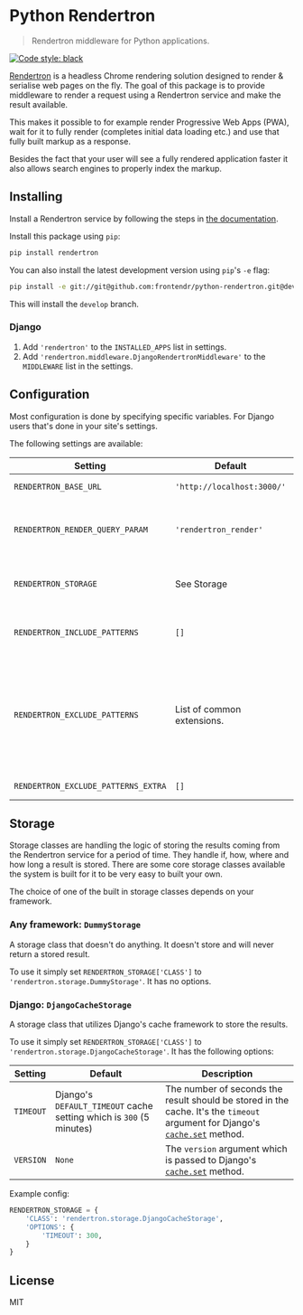 # Python Rendertron

> Rendertron middleware for Python applications.

[![Code style: black](https://img.shields.io/badge/code%20style-black-000000.svg)](https://github.com/ambv/black)

[Rendertron](https://github.com/GoogleChrome/rendertron) is a headless Chrome 
rendering solution designed to render & serialise web pages on the fly. The
goal of this package is to provide middleware to render a request using a
Rendertron service and make the result available.

This makes it possible to for example render Progressive Web Apps (PWA), wait
for it to fully render (completes initial data loading etc.) and use that
fully built markup as a response.

Besides the fact that your user will see a fully rendered application faster it
also allows search engines to properly index the markup. 

## Installing

Install a Rendertron service by following the steps in
[the documentation](https://github.com/GoogleChrome/rendertron#installing--deploying).

Install this package using `pip`:
```bash
pip install rendertron
```

You can also install the latest development version using `pip`'s `-e` flag:

```bash
pip install -e git://git@github.com:frontendr/python-rendertron.git@develop#egg=rendertron
```

This will install the `develop` branch.

### Django

1. Add `'rendertron'` to the `INSTALLED_APPS` list in settings.
2. Add `'rendertron.middleware.DjangoRendertronMiddleware'` to the `MIDDLEWARE`
list in the settings.

## Configuration

Most configuration is done by specifying specific variables. For Django users
that's done in your site's settings.

The following settings are available:

| Setting | Default | Description |
|---------|---------|-------------|
| `RENDERTRON_BASE_URL` | `'http://localhost:3000/'` | The url the Rendertron service is listening on. |
| `RENDERTRON_RENDER_QUERY_PARAM` | `'rendertron_render'` | The query parameter added to the request url passed to Rendertron. This is used to differentiate normal requests with requests from Rendertron. |
| `RENDERTRON_STORAGE` | See Storage | An object literal specifying and configuring the storage class to be used. See the Storage section for more information. |
| `RENDERTRON_INCLUDE_PATTERNS` | `[]` | A list of regular expression patterns to include. Once a pattern in this list matches the request no further checking will be done. |
| `RENDERTRON_EXCLUDE_PATTERNS` | List of common extensions. | By default this is a list of common static file type extensions used on the web. If Django is detected it's `STATIC_URL` and `MEDIA_URL` paths are added to the list. Note that if you override this setting all defaults are gone. If you want to keep these defaults *and* add your own patterns use `RENDERTRON_EXCLUDE_PATTERNS_EXTRA`.
| `RENDERTRON_EXCLUDE_PATTERNS_EXTRA` | `[]` | Like `RENDERTRON_EXCLUDE_PATTERNS` but will be appended to that list. |

## Storage

Storage classes are handling the logic of storing the results coming from the
Rendertron service for a period of time. They handle if, how, where and how
long a result is stored. There are some core storage classes available the
system is built for it to be very easy to built your own.

The choice of one of the built in storage classes depends on your framework.

### Any framework: `DummyStorage`

A storage class that doesn't do anything. It doesn't store and will never return
a stored result.

To use it simply set `RENDERTRON_STORAGE['CLASS']` to
`'rendertron.storage.DummyStorage'`. It has no options.

### Django: `DjangoCacheStorage`

A storage class that utilizes Django's cache framework to store the results.

To use it simply set `RENDERTRON_STORAGE['CLASS']` to
`'rendertron.storage.DjangoCacheStorage'`. It has the following options:

| Setting | Default | Description |
|---------|---------|-------------|
| `TIMEOUT` | Django's `DEFAULT_TIMEOUT` cache setting which is `300` (5 minutes) | The number of seconds the result should be stored in the cache. It's the `timeout` argument for Django's [`cache.set`](https://docs.djangoproject.com/en/dev/topics/cache/#django.core.caches.cache.set) method. |
| `VERSION` | `None` | The `version` argument which is passed to Django's [`cache.set`](https://docs.djangoproject.com/en/dev/topics/cache/#django.core.caches.cache.set) method. |

Example config:

```python
RENDERTRON_STORAGE = {
    'CLASS': 'rendertron.storage.DjangoCacheStorage',
    'OPTIONS': {
        'TIMEOUT': 300,
    }
}
```

## License

MIT
